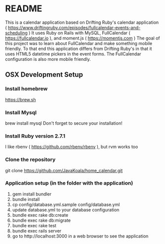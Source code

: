 # README

This is a calendar application based on Drifting Ruby's calendar application ( https://www.driftingruby.com/episodes/fullcalendar-events-and-scheduling )
It uses Ruby on Rails with MySQL, FullCalendar ( https://fullcalendar.io ), and moment.js ( https://momentjs.com )
The goal of this project was to learn about FullCalendar and make something mobile friendly.
To that end this application differs from Drifting Ruby's in that it uses HTML5 datetime pickers in the event forms.
The FullCalendar configuration is also more mobile friendly.

## OSX Development Setup

### Install homebrew

https://brew.sh

### Install Mysql

brew install mysql
Don't forget to secure your installation!

### Install Ruby version 2.7.1

I like rbenv ( https://github.com/rbenv/rbenv ), but rvm works too

### Clone the repository

git clone https://github.com/JavaKoala/home_calendar.git

### Application setup (in the folder with the application)

1. gem install bundler
2. bundle install
3. cp config/database.yml.sample config/database.yml
4. update database.yml to your database configuration
5. bundle exec rake db:create
6. bundle exec rake db:migrate
7. bundle exec rake test
8. bundle exec rails server
9. go to http://localhost:3000 in a web browser to see the application
